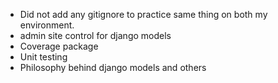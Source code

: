 * Did not add any gitignore to practice same thing on both my environment.
* admin site control for django models
* Coverage package
* Unit testing 
* Philosophy behind django models and others
